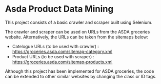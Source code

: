 # Asda Product Data Mining
This project consists of a basic crawler and scraper built using Selenium. 

The crawler and scraper can be used on URLs from the ASDA groceries website. Alternatively, the URLs can be taken from the sitemaps below:
 - Catelogue URLs (to be used with crawler) : https://groceries.asda.com/sitemap-category.xml
 - Product URLs (to be used with scraper) : https://groceries.asda.com/sitemap-products.xml 

Although this project has been implemented for ASDA groceries, the code can be extended to other similar websites by changing the class or ID tags.